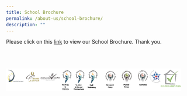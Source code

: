 ```yaml
---
title: School Brochure
permalink: /about-us/school-brochure/
description: ""
---
```

Please click on this&nbsp;[link](/files/2020%20school%20brochure_compressed.pdf)&nbsp;to view our School Brochure. Thank you.

<br>
<br>
<br>

<style>  
img {  
  display: block;  
  margin-left: auto;  
  margin-right: auto;  
}  
</style>  
<img src="/images/banner_awards_.png" alt="banner awards" style="width:95%;">
